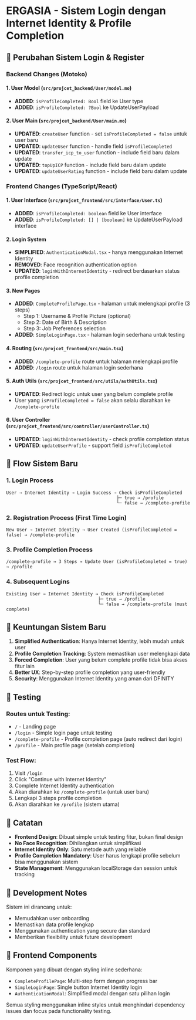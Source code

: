 # ERGASIA - Sistem Login dengan Internet Identity & Profile Completion

## 🔄 Perubahan Sistem Login & Register

### Backend Changes (Motoko)

#### 1. User Model (`src/projcet_backend/User/model.mo`)
- **ADDED**: `isProfileCompleted: Bool` field ke User type
- **ADDED**: `isProfileCompleted: ?Bool` ke UpdateUserPayload

#### 2. User Main (`src/projcet_backend/User/main.mo`)
- **UPDATED**: `createUser` function - set `isProfileCompleted = false` untuk user baru
- **UPDATED**: `updateUser` function - handle field `isProfileCompleted`
- **UPDATED**: `transfer_icp_to_user` function - include field baru dalam update
- **UPDATED**: `topUpICP` function - include field baru dalam update  
- **UPDATED**: `updateUserRating` function - include field baru dalam update

### Frontend Changes (TypeScript/React)

#### 1. User Interface (`src/projcet_frontend/src/interface/User.ts`)
- **ADDED**: `isProfileCompleted: boolean` field ke User interface
- **ADDED**: `isProfileCompleted: [] | [boolean]` ke UpdateUserPayload interface

#### 2. Login System
- **SIMPLIFIED**: `AuthenticationModal.tsx` - hanya menggunakan Internet Identity
- **REMOVED**: Face recognition authentication option
- **UPDATED**: `loginWithInternetIdentity` - redirect berdasarkan status profile completion

#### 3. New Pages
- **ADDED**: `CompleteProfilePage.tsx` - halaman untuk melengkapi profile (3 steps)
  - Step 1: Username & Profile Picture (optional)
  - Step 2: Date of Birth & Description  
  - Step 3: Job Preferences selection
- **ADDED**: `SimpleLoginPage.tsx` - halaman login sederhana untuk testing

#### 4. Routing (`src/projcet_frontend/src/main.tsx`)
- **ADDED**: `/complete-profile` route untuk halaman melengkapi profile
- **ADDED**: `/login` route untuk halaman login sederhana

#### 5. Auth Utils (`src/projcet_frontend/src/utils/authUtils.tsx`)
- **UPDATED**: Redirect logic untuk user yang belum complete profile
- User yang `isProfileCompleted = false` akan selalu diarahkan ke `/complete-profile`

#### 6. User Controller (`src/projcet_frontend/src/controller/userController.ts`)
- **UPDATED**: `loginWithInternetIdentity` - check profile completion status
- **UPDATED**: `updateUserProfile` - support field `isProfileCompleted`

## 🔄 Flow Sistem Baru

### 1. Login Process
```
User → Internet Identity → Login Success → Check isProfileCompleted
                                          ├─ true → /profile
                                          └─ false → /complete-profile
```

### 2. Registration Process (First Time Login)
```
New User → Internet Identity → User Created (isProfileCompleted = false) → /complete-profile
```

### 3. Profile Completion Process
```
/complete-profile → 3 Steps → Update User (isProfileCompleted = true) → /profile
```

### 4. Subsequent Logins
```
Existing User → Internet Identity → Check isProfileCompleted
                                   ├─ true → /profile
                                   └─ false → /complete-profile (must complete)
```

## 🎯 Keuntungan Sistem Baru

1. **Simplified Authentication**: Hanya Internet Identity, lebih mudah untuk user
2. **Profile Completion Tracking**: System memastikan user melengkapi data
3. **Forced Completion**: User yang belum complete profile tidak bisa akses fitur lain
4. **Better UX**: Step-by-step profile completion yang user-friendly
5. **Security**: Menggunakan Internet Identity yang aman dari DFINITY

## 🚀 Testing

### Routes untuk Testing:
- `/` - Landing page
- `/login` - Simple login page untuk testing
- `/complete-profile` - Profile completion page (auto redirect dari login)
- `/profile` - Main profile page (setelah completion)

### Test Flow:
1. Visit `/login`
2. Click "Continue with Internet Identity"  
3. Complete Internet Identity authentication
4. Akan diarahkan ke `/complete-profile` (untuk user baru)
5. Lengkapi 3 steps profile completion
6. Akan diarahkan ke `/profile` (sistem utama)

## 📝 Catatan

- **Frontend Design**: Dibuat simple untuk testing fitur, bukan final design
- **No Face Recognition**: Dihilangkan untuk simplifikasi
- **Internet Identity Only**: Satu metode auth yang reliable
- **Profile Completion Mandatory**: User harus lengkapi profile sebelum bisa menggunakan sistem
- **State Management**: Menggunakan localStorage dan session untuk tracking

## 🔧 Development Notes

Sistem ini dirancang untuk:
- Memudahkan user onboarding
- Memastikan data profile lengkap
- Menggunakan authentication yang secure dan standard
- Memberikan flexibility untuk future development

## 🎨 Frontend Components

Komponen yang dibuat dengan styling inline sederhana:
- `CompleteProfilePage`: Multi-step form dengan progress bar
- `SimpleLoginPage`: Single button Internet Identity login
- `AuthenticationModal`: Simplified modal dengan satu pilihan login

Semua styling menggunakan inline styles untuk menghindari dependency issues dan focus pada functionality testing.
